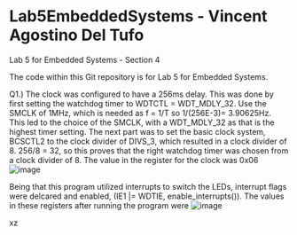 # Lab5EmbeddedSystems - Vincent Agostino Del Tufo
Lab 5 for Embedded Systems - Section 4

The code within this Git repository is for Lab 5 for Embedded Systems.

Q1.) 
The clock was configured to have a 256ms delay. This was done by first setting the watchdog timer to WDTCTL = WDT_MDLY_32. Use the SMCLK of 1MHz, which is needed as f = 1/T so 1/(256E-3)= 3.90625Hz. This led to the choice of the SMCLK, with a WDT_MDLY_32 as that is the highest timer setting. The next part was to set the basic clock system, BCSCTL2 to the clock divider of DIVS_3, which resulted in a clock divider of 8. 256/8 = 32, so this proves that the right watchdog timer was chosen from a clock divider of 8. The value in the register for the clock was 0x06![image](https://user-images.githubusercontent.com/60796502/141367344-6ba1358e-c868-4807-9bc7-1a7f04b85387.png)


Being that this program utilized interrupts to switch the LEDs, interrupt flags were delcared and enabled, (IE1 |= WDTIE, enable_interrupts()). The values in these registers after running the program were ![image](https://user-images.githubusercontent.com/60796502/141367888-ebd45a86-5219-4d2a-8451-369423f9c891.png)


xz
